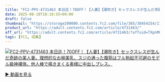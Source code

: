 ```yaml
---
title: "FC2-PPV-4731463 本日迄！70OFF！【人妻】【潮吹き】セックスレスが生んだ奇跡の美人妻。理想的なお椀美乳、スジの通った腹筋はフル勃起不可避のモデル級神裸体。他人棒で鳴きまくる奥様に中出しプレス。"
date: 2025-08-10T18:18:55+09:00
draft: false
thumbnail: "https://storage200000.contents.fc2.com/file/385/38454154/1753261396.01.jpg"
product_url: "https://adult.contents.fc2.com/article/4731463/"
aff_url: "https://adult.contents.fc2.com/article/4731463/?affuid=TXpnM01qYzFNalk9"
tags: [FC2, 収集]
---
```

[![FC2-PPV-4731463 本日迄！70OFF！【人妻】【潮吹き】セックスレスが生んだ奇跡の美人妻。理想的なお椀美乳、スジの通った腹筋はフル勃起不可避のモデル級神裸体。他人棒で鳴きまくる奥様に中出しプレス。](https://storage200000.contents.fc2.com/file/385/38454154/1753261396.01.jpg)](https://adult.contents.fc2.com/article/4731463/?affuid=TXpnM01qYzFNalk9)

[▶︎ 動画を見る](https://adult.contents.fc2.com/article/4731463/?affuid=TXpnM01qYzFNalk9)
